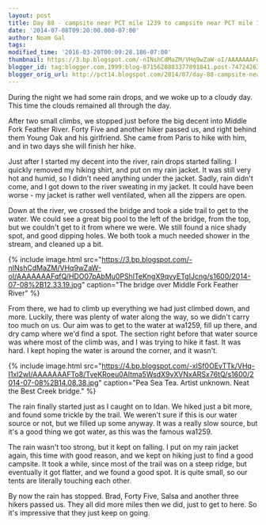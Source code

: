 ```yaml
---
layout: post
title: Day 88 - campsite near PCT mile 1239 to campsite near PCT mile 1260.5
date: '2014-07-08T09:20:00.000-07:00'
author: Noam Gal
tags:
modified_time: '2016-03-20T00:09:28.186-07:00'
thumbnail: https://3.bp.blogspot.com/-nINshCdMaZM/VHq9wZaW-oI/AAAAAAAFqfQ/HDO07pAbMu0PShlTeKngX9qvyETgIJcng/s72-c/2014-07-08%2B12.33.19.jpg
blogger_id: tag:blogger.com,1999:blog-8715620883377891841.post-7472426343403836059
blogger_orig_url: http://pct14.blogspot.com/2014/07/day-88-campsite-near-pct-mile-1239-to.html
---
```

During the night we had some rain drops, and we woke up to a cloudy day. This time the clouds remained all through the day.

After two small climbs, we stopped just before the big decent into Middle Fork Feather River. Forty Five and another hiker passed us, and right behind them Young Oak and his girlfriend. She came from Paris to hike with him, and in two days she will finish her hike.

Just after I started my decent into the river, rain drops started falling. I quickly removed my hiking shirt, and put on my rain jacket. It was still very hot and humid, so I didn't need anything under the jacket. Sadly, rain didn't come, and I got down to the river sweating in my jacket. It could have been worse - my jacket is rather well ventilated, when all the zippers are open.

Down at the river, we crossed the bridge and took a side trail to get to the water. We could see a great big pool to the left of the bridge, from the top, but we couldn't get to it from where we were. We still found a nice shady spot, and good dipping holes. We both took a much needed shower in the stream, and cleaned up a bit.

{% include image.html src="https://3.bp.blogspot.com/-nINshCdMaZM/VHq9wZaW-oI/AAAAAAAFqfQ/HDO07pAbMu0PShlTeKngX9qvyETgIJcng/s1600/2014-07-08%2B12.33.19.jpg" caption="The bridge over Middle Fork Feather River" %}

From there, we had to climb up everything we had just climbed down, and more. Luckily, there was plenty of water along the way, so we didn't carry too much on us.
Our aim was to get to the water at wa1259, fill up there, and dry camp where we'd find a spot. The section right before that water source was where most of the climb was, and I was trying to hike it fast. It was hard. I kept hoping the water is around the corner, and it wasn't.

{% include image.html src="https://4.bp.blogspot.com/-xlSf0OEvTTk/VHq-I1xI2wI/AAAAAAAFTo8/TveKRoeu0AItma5WsdX9vXVNxARSx76tQ/s1600/2014-07-08%2B14.08.38.jpg" caption="Pea Sea Tea. Artist unknown. Neat the Best Creek bridge." %}

The rain finally started just as I caught on to Idan. We hiked just a bit more, and found some trickle by the trail. We weren't sure if this is our water source or not, but we filled up some anyway. It was a really slow source, but it's a good thing we got water, as this was the famous wa1259.

The rain wasn't too strong, but it kept on falling. I put on my rain jacket again, this time with good reason, and we kept on hiking just to find a good campsite. It took a while, since most of the trail was on a steep ridge, but eventually it got flatter, and we found a good spot. It is quite small, so our tents are literally touching each other.

By now the rain has stopped. Brad, Forty Five, Salsa and another three hikers passed us. They all did more miles then we did, just to get to here. So it's impressive that they just keep on going.
